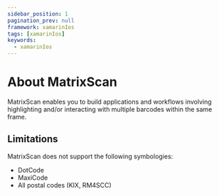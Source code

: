 ```yaml
---
sidebar_position: 1
pagination_prev: null
framework: xamarinIos
tags: [xamarinIos]
keywords:
  - xamarinIos
---
```


# About MatrixScan

MatrixScan enables you to build applications and workflows involving highlighting and/or interacting with multiple barcodes within the same frame.

## Limitations

MatrixScan does not support the following symbologies:

- DotCode
- MaxiCode
- All postal codes (KIX, RM4SCC)
